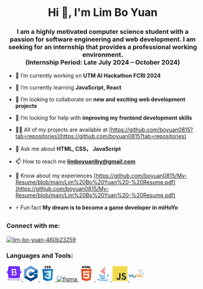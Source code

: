 <h1 align="center">Hi 👋, I'm Lim Bo Yuan</h1>
<h3 align="center">I am a highly motivated computer science student with a passion for software engineering and web development. I am seeking for an internship that provides a professional working environment. <br>(Internship Period: Late July 2024 – October 2024)</h3>

- 🔭 I’m currently working on **UTM AI Hackathon FCRI 2024**

- 🌱 I’m currently learning **JavaScript, React**

- 👯 I’m looking to collaborate on **new and exciting web development projects**

- 🤝 I’m looking for help with **improving my frontend development skills**

- 👨‍💻 All of my projects are available at [https://github.com/boyuan0815?tab=repositories](https://github.com/boyuan0815?tab=repositories)

- 💬 Ask me about **HTML, CSS， JavaScript**

- 📫 How to reach me **limboyuanlby@gmail.com**

- 📄 Know about my experiences [https://github.com/boyuan0815/My-Resume/blob/main/Lim%20Bo%20Yuan%20-%20Resume.pdf](https://github.com/boyuan0815/My-Resume/blob/main/Lim%20Bo%20Yuan%20-%20Resume.pdf)

- ⚡ Fun fact **My dream is to become a game developer in miHoYo**

<h3 align="left">Connect with me:</h3>
<p align="left">
<a href="https://linkedin.com/in/lim-bo-yuan-460b23259" target="blank"><img align="center" src="https://raw.githubusercontent.com/rahuldkjain/github-profile-readme-generator/master/src/images/icons/Social/linked-in-alt.svg" alt="lim-bo-yuan-460b23259" height="30" width="40" /></a>
</p>

<h3 align="left">Languages and Tools:</h3>
<p align="left"> <a href="https://getbootstrap.com" target="_blank" rel="noreferrer"> <img src="https://raw.githubusercontent.com/devicons/devicon/master/icons/bootstrap/bootstrap-plain-wordmark.svg" alt="bootstrap" width="40" height="40"/> </a> <a href="https://www.w3schools.com/cpp/" target="_blank" rel="noreferrer"> <img src="https://raw.githubusercontent.com/devicons/devicon/master/icons/cplusplus/cplusplus-original.svg" alt="cplusplus" width="40" height="40"/> </a> <a href="https://www.w3schools.com/css/" target="_blank" rel="noreferrer"> <img src="https://raw.githubusercontent.com/devicons/devicon/master/icons/css3/css3-original-wordmark.svg" alt="css3" width="40" height="40"/> </a> <a href="https://www.figma.com/" target="_blank" rel="noreferrer"> <img src="https://www.vectorlogo.zone/logos/figma/figma-icon.svg" alt="figma" width="40" height="40"/> </a> <a href="https://www.w3.org/html/" target="_blank" rel="noreferrer"> <img src="https://raw.githubusercontent.com/devicons/devicon/master/icons/html5/html5-original-wordmark.svg" alt="html5" width="40" height="40"/> </a> <a href="https://www.java.com" target="_blank" rel="noreferrer"> <img src="https://raw.githubusercontent.com/devicons/devicon/master/icons/java/java-original.svg" alt="java" width="40" height="40"/> </a> <a href="https://developer.mozilla.org/en-US/docs/Web/JavaScript" target="_blank" rel="noreferrer"> <img src="https://raw.githubusercontent.com/devicons/devicon/master/icons/javascript/javascript-original.svg" alt="javascript" width="40" height="40"/> </a> <a href="https://www.mysql.com/" target="_blank" rel="noreferrer"> <img src="https://raw.githubusercontent.com/devicons/devicon/master/icons/mysql/mysql-original-wordmark.svg" alt="mysql" width="40" height="40"/> </a> </p>
